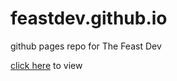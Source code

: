 # feastdev.github.io
github pages repo for The Feast Dev

[click here](https://feastdev.github.io) to view